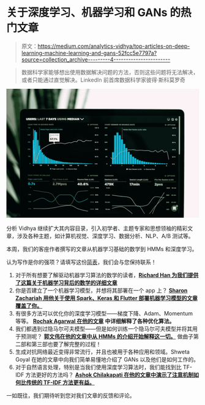 # 关于深度学习、机器学习和 GANs 的热门文章

> 原文：<https://medium.com/analytics-vidhya/top-articles-on-deep-learning-machine-learning-and-gans-52fcc5e7797a?source=collection_archive---------4----------------------->

> 数据科学家能够想出使用数据解决问题的方法，否则这些问题将无法解决，或者只能通过直觉解决。LinkedIn 前首席数据科学家彼得·斯科莫罗奇

![](img/acd8dc4d1d78fbfc860bcc63122aea30.png)

分析 Vidhya 继续扩大其内容目录，引入初学者、主题专家和思想领袖的精彩文章，涉及各种主题，如计算机视觉、深度学习、数据分析、NLP、A/B 测试等。

本周，我们的客座作者撰写的文章从机器学习基础的数学到 HMMs 和深度学习。

认为写作是你的强项？请填写这份[简表](/analytics-vidhya/why-write-for-analytics-vidhya-6c7ea8f0aeef?source=post_page---------------------------)，我们会与您保持联系！

1.  对于所有想要了解驱动机器学习算法的数学的读者，[**Richard Han 为我们提供了这篇关于机器学习背后的数学的详细文章**](/analytics-vidhya/the-math-behind-machine-learning-2e38d8718d17)
2.  你是否建立了一个机器学习模型，并想将其部署在一个 app 上？ [**Sharon Zachariah 用他关于使用 Spark、Keras 和 Flutter 部署机器学习模型的文章覆盖了你。**](/analytics-vidhya/deploy-ml-models-using-flask-as-rest-api-and-access-via-flutter-app-7ce63d5c1f3b)
3.  有很多方法可以优化你的深度学习模型——梯度下降、Adam、Momentum 等等。 [**Rochak Agarwal 在他的文章**](/analytics-vidhya/optimization-algorithms-for-deep-learning-1f1a2bd4c46b) **中详细解释了各种优化算法。**
4.  我们都遇到过隐马尔可夫模型——但是如何训练一个隐马尔可夫模型并将其用于预测呢？ [**郭文伟在他的文章中从 HMMs 的介绍开始解释这一切。**](/analytics-vidhya/hidden-markov-model-part-1-of-the-hmm-series-3f7fea28a08) 做曲子第二部和第三部也要了解完整的过程！
5.  生成对抗网络最近变得非常流行，并且也被用于各种应用和领域。Shweta Goyal 在她的文章中向我们简单易懂地介绍了 GANs 以及他们是如何工作的。
6.  对于自然语言处理，特别是当我们使用深度学习算法时，我们能找到比 TF-IDF 方法更好的方法吗？ [**Ashok Chilakapati 在他的文章中演示了注意机制如何比传统的 TF-IDF 方法更有益。**](/analytics-vidhya/attention-as-adaptive-tf-idf-for-deep-learning-549cbee1a61a)

一如既往，我们期待听到您对我们文章的反馈和评论。